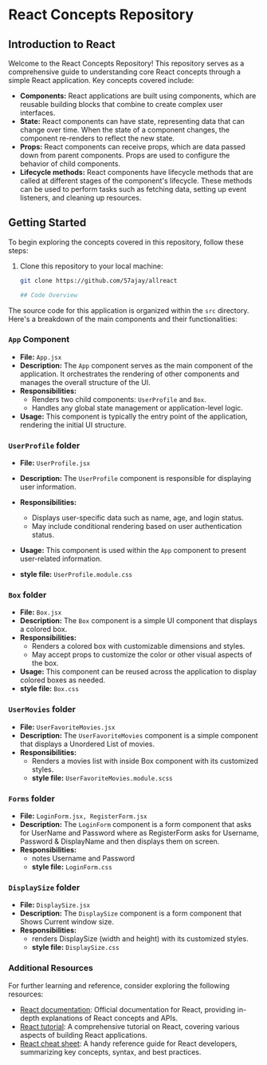 # React Concepts Repository

## Introduction to React

Welcome to the React Concepts Repository! This repository serves as a comprehensive guide to understanding core React concepts through a simple React application. Key concepts covered include:

- **Components:** React applications are built using components, which are reusable building blocks that combine to create complex user interfaces.
- **State:** React components can have state, representing data that can change over time. When the state of a component changes, the component re-renders to reflect the new state.
- **Props:** React components can receive props, which are data passed down from parent components. Props are used to configure the behavior of child components.
- **Lifecycle methods:** React components have lifecycle methods that are called at different stages of the component's lifecycle. These methods can be used to perform tasks such as fetching data, setting up event listeners, and cleaning up resources.

## Getting Started

To begin exploring the concepts covered in this repository, follow these steps:

1. Clone this repository to your local machine:

   ```bash
   git clone https://github.com/57ajay/allreact

   ## Code Overview

The source code for this application is organized within the `src` directory. Here's a breakdown of the main components and their functionalities:

### `App` Component

- **File:** `App.jsx`
- **Description:** The `App` component serves as the main component of the application. It orchestrates the rendering of other components and manages the overall structure of the UI.
- **Responsibilities:**
  - Renders two child components: `UserProfile` and `Box`.
  - Handles any global state management or application-level logic.
- **Usage:** This component is typically the entry point of the application, rendering the initial UI structure.

### `UserProfile` folder

- **File:** `UserProfile.jsx`
- **Description:** The `UserProfile` component is responsible for displaying user information.
- **Responsibilities:**
  - Displays user-specific data such as name, age, and login status.
  - May include conditional rendering based on user authentication status.
- **Usage:** This component is used within the `App` component to present user-related information.

- **style file:** `UserProfile.module.css`

### `Box` folder

- **File:** `Box.jsx`
- **Description:** The `Box` component is a simple UI component that displays a colored box.
- **Responsibilities:**
  - Renders a colored box with customizable dimensions and styles.
  - May accept props to customize the color or other visual aspects of the box.
- **Usage:** This component can be reused across the application to display colored boxes as needed.
- **style file:** `Box.css`

### `UserMovies` folder

- **File:** `UserFavoriteMovies.jsx`
- **Description:** The `UserFavoriteMovies` component is a simple component that displays a Unordered List of movies.
- **Responsibilities:**
  - Renders a movies list with inside Box component with its customized styles.
  - **style file:** `UserFavoriteMovies.module.scss`

### `Forms` folder 
- **File:** `LoginForm.jsx, RegisterForm.jsx`
- **Description:** The `LoginForm` component is a form component that asks for UserName and Password where as RegisterForm asks for Username, Password & DisplayName and then displays them on screen.
- **Responsibilities:**
  - notes Username and Password
  - **style file:** `LoginForm.css`

### `DisplaySize` folder
- **File:** `DisplaySize.jsx`
- **Description:** The `DisplaySize` component is a form component that Shows Current window size.
- **Responsibilities:**
  - renders DisplaySize (width and height) with its customized styles.
  - **style file:** `DisplaySize.css`


### Additional Resources

For further learning and reference, consider exploring the following resources:

- [React documentation](https://reactjs.org/): Official documentation for React, providing in-depth explanations of React concepts and APIs.
- [React tutorial](https://www.tutorialspoint.com/reactjs/): A comprehensive tutorial on React, covering various aspects of building React applications.
- [React cheat sheet](https://reactcheatsheet.com/): A handy reference guide for React developers, summarizing key concepts, syntax, and best practices.